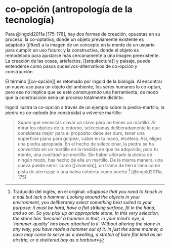# co-opción (antropología de la tecnología)
Para @ingold2011a [175-176], hay dos formas de creación, opuestas en su proceso: la co-optativa, donde un objeto previamente existente es adaptado (*fitted*) a la imagen de un concepto en la mente de un usuario para cumplir un uso futuro; y la constructiva, donde el objeto es remodelado para ajustarse más cercanamente a una imagen preexistente. La creación de las cosas, artefactos, [[arquitectura]] y paisaje, puede entenderse como pasos sucesivos-alternativos de co-opción y construcción

El término [[co-opción]] es retomado por Ingold de la biología. Al encontrar un nuevo uso para un objeto del ambiente, los seres humanos lo co-optan, pero eso no implica que se esté *construyendo* una herramienta, de modo que la construcción sería un proceso totalmente distinto.

Ingold ilustra la co-opción a través de un ejemplo sobre la piedra-martillo, la piedra es *co-optada* (no construida) a volverse martillo:

>Supón que necesitas clavar un clavo pero no tienes un martillo. Al mirar los objetos de tu entorno, seleccionas deliberadamente lo que consideras mejor para el propósito: debe ser duro, tener una superficie plana para golpear, caber en tu mano, etcétera. Así, eliges una piedra apropiada. En el hecho de seleccionar, la piedra se ha *convertido* en un martillo en la medida en que ha adquirido, para tu mente,  una *cualidad-de-martillo*. Sin haber alterado la piedra de ningún modo, has hecho de ella un martillo. De la misma manera, una cueva puede servir como [[vivienda]], un tramo de tierra llana como pista de aterrizaje o una bahía cubierta como puerto [^co-opcion] [@ingold2011a, 175]

[^co-opcion]: Traducido del inglés, en el original: *«Suppose that you need to knock in a nail but lack a hammer. Looking around the objects in your environment, you deliberately select something best suited to your purpose: it must be hard, have a flat striking surface, fit in the hand, and so on. So you pick up an appropriate stone. In this very selection, the stone has ‘become’ a hammer in that, in your mind’s eye, a ‘hammer-quality’ has been attached to it. Without altering the stone in any way, you have made a hammer out of it. In just the same manner, a cave may come to serve as a dwelling, a stretch of bare flat land as an airstrip, or a sheltered bay as a harbour»*

